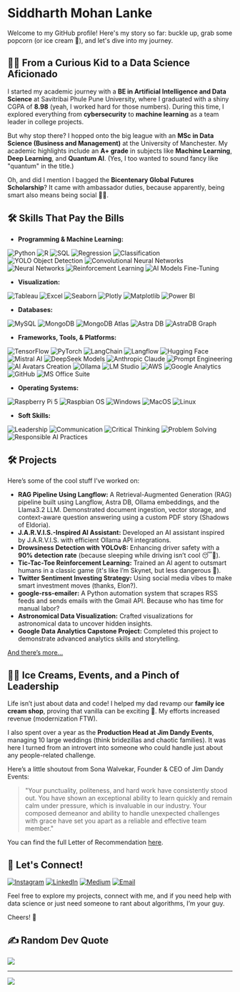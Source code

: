 # Siddharth Mohan Lanke

Welcome to my GitHub profile! Here's my story so far: buckle up, grab some popcorn (or ice cream 🍦), and let's dive into my journey.

## 👨‍🎓 **From a Curious Kid to a Data Science Aficionado**

I started my academic journey with a **BE in Artificial Intelligence and Data Science** at Savitribai Phule Pune University, where I graduated with a shiny CGPA of **8.98** (yeah, I worked hard for those numbers). During this time, I explored everything from **cybersecurity** to **machine learning** as a team leader in college projects.

But why stop there? I hopped onto the big league with an **MSc in Data Science (Business and Management)** at the University of Manchester. My academic highlights include an **A+ grade** in subjects like **Machine Learning**, **Deep Learning**, and **Quantum AI**. (Yes, I too wanted to sound fancy like "quantum" in the title.)

Oh, and did I mention I bagged the **Bicentenary Global Futures Scholarship**? It came with ambassador duties, because apparently, being smart also means being social 🤷‍♂️.

## 🛠️ **Skills That Pay the Bills**

- **Programming & Machine Learning:**

![Python](https://img.shields.io/badge/Python-3670A0?style=for-the-badge&logo=python&logoColor=ffdd54) ![R](https://img.shields.io/badge/R-276DC3?style=for-the-badge&logo=r&logoColor=white) ![SQL](https://img.shields.io/badge/SQL-025E8C?style=for-the-badge&logo=sqlite&logoColor=white) ![Regression](https://img.shields.io/badge/Regression-%23013243.svg?style=for-the-badge&logo=machine-learning&logoColor=white) ![Classification](https://img.shields.io/badge/Classification-%23FF6F00.svg?style=for-the-badge&logo=deep-learning&logoColor=white) ![YOLO Object Detection](https://img.shields.io/badge/YOLO-%23EE4C2C.svg?style=for-the-badge&logo=object-detection&logoColor=white) ![Convolutional Neural Networks](https://img.shields.io/badge/CNN-%234285F4.svg?style=for-the-badge&logo=deep-learning&logoColor=white) ![Neural Networks](https://img.shields.io/badge/Neural%20Networks-%23013243.svg?style=for-the-badge&logo=ai&logoColor=white) ![Reinforcement Learning](https://img.shields.io/badge/Reinforcement%20Learning-%234285F4.svg?style=for-the-badge&logo=ai&logoColor=white) ![AI Models Fine-Tuning](https://img.shields.io/badge/AI%20Models%20Fine--Tuning-%23E37400.svg?style=for-the-badge&logo=ai&logoColor=white)  

- **Visualization:**

![Tableau](https://img.shields.io/badge/Tableau-E97627?style=for-the-badge&logo=tableau&logoColor=white) ![Excel](https://img.shields.io/badge/Excel-217346?style=for-the-badge&logo=microsoft-excel&logoColor=white) ![Seaborn](https://img.shields.io/badge/Seaborn-3776AB?style=for-the-badge&logo=python&logoColor=white) ![Plotly](https://img.shields.io/badge/Plotly-%233F4F75.svg?style=for-the-badge&logo=plotly&logoColor=white) ![Matplotlib](https://img.shields.io/badge/Matplotlib-%234285F4.svg?style=for-the-badge&logo=python&logoColor=white) ![Power BI](https://img.shields.io/badge/PowerBI-F2C811?style=for-the-badge&logo=power-bi&logoColor=black)  

- **Databases:**

![MySQL](https://img.shields.io/badge/MySQL-4479A1?style=for-the-badge&logo=mysql&logoColor=white) ![MongoDB](https://img.shields.io/badge/MongoDB-%234ea94b.svg?style=for-the-badge&logo=mongodb&logoColor=white) ![MongoDB Atlas](https://img.shields.io/badge/MongoDB%20Atlas-%234ea94b.svg?style=for-the-badge&logo=mongodb&logoColor=white) ![Astra DB](https://img.shields.io/badge/AstraDB-%23FF6F00.svg?style=for-the-badge&logo=datastax&logoColor=white) ![AstraDB Graph](https://img.shields.io/badge/AstraDB%20Graph-%23EE4C2C.svg?style=for-the-badge&logo=datastax&logoColor=white)  

- **Frameworks, Tools, & Platforms:**

![TensorFlow](https://img.shields.io/badge/TensorFlow-%23FF6F00.svg?style=for-the-badge&logo=tensorflow&logoColor=white) ![PyTorch](https://img.shields.io/badge/PyTorch-%23EE4C2C.svg?style=for-the-badge&logo=pytorch&logoColor=white) ![LangChain](https://img.shields.io/badge/LangChain-%23013243.svg?style=for-the-badge&logo=ai&logoColor=white) ![Langflow](https://img.shields.io/badge/Langflow-%234ea94b.svg?style=for-the-badge&logo=workflow&logoColor=white) ![Hugging Face](https://img.shields.io/badge/Hugging%20Face-%23FFDF60.svg?style=for-the-badge&logo=hugging-face&logoColor=black) ![Mistral AI](https://img.shields.io/badge/Mistral%20AI-%23013243.svg?style=for-the-badge&logo=ai&logoColor=white) ![DeepSeek Models](https://img.shields.io/badge/DeepSeekR1%20%26%20DeepSeekV3-%23EE4C2C.svg?style=for-the-badge&logo=ai&logoColor=white) ![Anthropic Claude](https://img.shields.io/badge/Anthropic%20Claude-%23E37400.svg?style=for-the-badge&logo=ai&logoColor=white) ![Prompt Engineering](https://img.shields.io/badge/Prompt%20Engineering-%234285F4.svg?style=for-the-badge&logo=ai&logoColor=white) ![AI Avatars Creation](https://img.shields.io/badge/AI%20Avatars%20Creation-%23013243.svg?style=for-the-badge&logo=ai&logoColor=white) ![Ollama](https://img.shields.io/badge/Ollama-%23232F3E.svg?style=for-the-badge&logo=ai&logoColor=white) ![LM Studio](https://img.shields.io/badge/LM%20Studio-%23013243.svg?style=for-the-badge&logo=ai&logoColor=white) ![AWS](https://img.shields.io/badge/AWS-%23FF9900.svg?style=for-the-badge&logo=amazon-aws&logoColor=white) ![Google Analytics](https://img.shields.io/badge/Google%20Analytics-E37400?style=for-the-badge&logo=google-analytics&logoColor=white) ![GitHub](https://img.shields.io/badge/GitHub-%23181717.svg?style=for-the-badge&logo=github&logoColor=white) ![MS Office Suite](https://img.shields.io/badge/MS%20Office-217346?style=for-the-badge&logo=microsoft&logoColor=white)  

- **Operating Systems:**

![Raspberry Pi 5](https://img.shields.io/badge/Raspberry%20Pi%205-%23C51A4A.svg?style=for-the-badge&logo=raspberry-pi&logoColor=white) ![Raspbian OS](https://img.shields.io/badge/Raspbian-%23A22846.svg?style=for-the-badge&logo=raspberry-pi&logoColor=white) ![Windows](https://img.shields.io/badge/Windows-0078D6?style=for-the-badge&logo=windows&logoColor=white) ![MacOS](https://img.shields.io/badge/MacOS-%23013243.svg?style=for-the-badge&logo=apple&logoColor=white) ![Linux](https://img.shields.io/badge/Linux-%23FCC624.svg?style=for-the-badge&logo=linux&logoColor=black)  

- **Soft Skills:**

![Leadership](https://img.shields.io/badge/Leadership-%230077B5.svg?style=for-the-badge&logo=skills&logoColor=white) ![Communication](https://img.shields.io/badge/Communication-%23FF6F00.svg?style=for-the-badge&logo=skills&logoColor=white) ![Critical Thinking](https://img.shields.io/badge/Critical%20Thinking-%234285F4.svg?style=for-the-badge&logo=skills&logoColor=white) ![Problem Solving](https://img.shields.io/badge/Problem%20Solving-%23013243.svg?style=for-the-badge&logo=skills&logoColor=white) ![Responsible AI Practices](https://img.shields.io/badge/Responsible%20AI-%23E4405F.svg?style=for-the-badge&logo=ai&logoColor=white)  

## 🛠️ **Projects**

Here’s some of the cool stuff I’ve worked on:

- **RAG Pipeline Using Langflow:** A Retrieval-Augmented Generation (RAG) pipeline built using Langflow, Astra DB, Ollama embeddings, and the Llama3.2 LLM. Demonstrated document ingestion, vector storage, and context-aware question answering using a custom PDF story (Shadows of Eldoria).
- **J.A.R.V.I.S.-Inspired AI Assistant:** Developed an AI assistant inspired by J.A.R.V.I.S. with efficient Ollama API integrations.
- **Drowsiness Detection with YOLOv8:** Enhancing driver safety with a **90% detection rate** (because sleeping while driving isn’t cool 😴🚗).
- **Tic-Tac-Toe Reinforcement Learning:** Trained an AI agent to outsmart humans in a classic game (it's like I’m Skynet, but less dangerous 🤖).
- **Twitter Sentiment Investing Strategy:** Using social media vibes to make smart investment moves (thanks, Elon?).
- **google-rss-emailer:** A Python automation system that scrapes RSS feeds and sends emails with the Gmail API. Because who has time for manual labor?
- **Astronomical Data Visualization:** Crafted visualizations for astronomical data to uncover hidden insights.
- **Google Data Analytics Capstone Project:** Completed this project to demonstrate advanced analytics skills and storytelling.

[And there’s more...](https://github.com/siddharthlanke?tab=repositories)

## 🧑‍🍳 **Ice Creams, Events, and a Pinch of Leadership**

Life isn’t just about data and code! I helped my dad revamp our **family ice cream shop**, proving that vanilla can be exciting 🍦. My efforts increased revenue (modernization FTW).

I also spent over a year as the **Production Head at Jim Dandy Events**, managing 10 large weddings (think bridezillas and chaotic families). It was here I turned from an introvert into someone who could handle just about any people-related challenge.

Here’s a little shoutout from Sona Walvekar, Founder & CEO of Jim Dandy Events:
> "Your punctuality, politeness, and hard work have consistently stood out. You have shown an
exceptional ability to learn quickly and remain calm under pressure, which is invaluable in our
industry. Your composed demeanor and ability to handle unexpected challenges with grace
have set you apart as a reliable and effective team member."

You can find the full Letter of Recommendation [here](https://github.com/siddharthlanke/siddharthlanke/blob/main/LOR_Siddharth%20Lanke_JDE.pdf).

## 🤝 **Let's Connect!**
[![Instagram](https://img.shields.io/badge/Instagram-%23E4405F.svg?logo=Instagram&logoColor=white)](https://instagram.com/_siddhartha_lanke_) 
[![LinkedIn](https://img.shields.io/badge/LinkedIn-%230077B5.svg?logo=linkedin&logoColor=white)](https://linkedin.com/in/siddharthlanke) 
[![Medium](https://img.shields.io/badge/Medium-12100E?logo=medium&logoColor=white)](https://medium.com/@sid.lanke.123) 
[![Email](https://img.shields.io/badge/Email-D14836?logo=gmail&logoColor=white)](mailto:lankesiddharth@gmail.com)

Feel free to explore my projects, connect with me, and if you need help with data science or just need someone to rant about algorithms, I’m your guy.

Cheers! 🍻

## ✍️ Random Dev Quote
![](https://quotes-github-readme.vercel.app/api?type=vetical&theme=dark)

---
[![](https://visitcount.itsvg.in/api?id=siddharthlanke&icon=0&color=0)](https://visitcount.itsvg.in)
